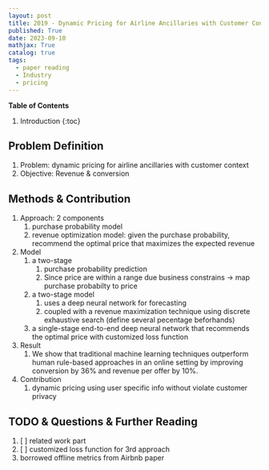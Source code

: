 ```yaml
---
layout: post
title: 2019 - Dynamic Pricing for Airline Ancillaries with Customer Context
published: True
date: 2023-09-10
mathjax: True
catalog: true
tags:
  - paper reading
  - Industry
  - pricing
---
```


**Table of Contents**
1. Introduction
{:toc}
		
## Problem Definition

1. Problem: dynamic pricing for airline ancillaries with customer context 
2. Objective: Revenue & conversion

## Methods & Contribution

1. Approach: 2 components
   1. purchase probability model
   2. revenue optimization model: given the purchase probability, recommend the optimal price that maximizes the expected revenue
2. Model 
    1. a two-stage 
       1. purchase probability prediction
       2. Since price are within a range due business constrains -> map purchase probabilty to price
    2. a two-stage model 
       1. uses a deep neural network for forecasting
       2. coupled with a revenue maximization technique using discrete exhaustive search (define several pecentage beforhands)
    3. a single-stage end-to-end deep neural network that recommends the optimal price with customized loss function
3. Result 
    1. We show that traditional machine learning techniques outperform human rule-based approaches in an online setting by improving conversion by 36% and revenue per offer by 10%.
4. Contribution
   1. dynamic pricing using user specific info without violate customer privacy


## TODO & Questions & Further Reading

1. [ ] related work part 
2. [ ] customized loss function for 3rd approach
3. borrowed offline metrics from Airbnb paper 

